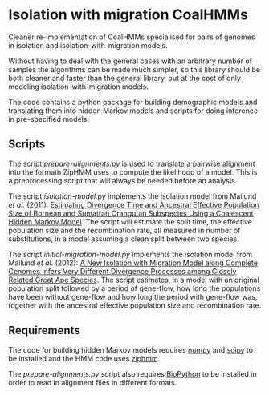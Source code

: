 Isolation with migration CoalHMMs
=================================

Cleaner re-implementation of CoalHMMs specialised for pairs of genomes in isolation and isolation-with-migration models.

Without having to deal with the general cases with an arbitrary number of samples the algorithms can be made much simpler, so this library should be both cleaner and faster than the general library, but at the cost of only modeling isolation-with-migration models.

The code contains a python package for building demographic models and translating them into hidden Markov models and scripts for doing inference in pre-specified models.


Scripts
-------

The script _prepare-alignments.py_ is used to translate a pairwise alignment into the formath ZipHMM uses to compute the likelihood of a model. This is a preprocessing script that will always be needed before an analysis.

The script _isolation-model.py_ implements the isolation model from Mailund _et al._ (2011): [Estimating Divergence Time and Ancestral Effective Population Size of Bornean and Sumatran Orangutan Subspecies Using a Coalescent Hidden Markov Model](http://www.plosgenetics.org/article/info%3Adoi%2F10.1371%2Fjournal.pgen.1001319). The script will estimate the split time, the effective population size and the recombination rate, all measured in number of substitutions, in a model assuming a clean split between two species.

The script _initial-migration-model.py_ implements the isolation model from Mailund _et al._ (2012): [A New Isolation with Migration Model along Complete Genomes Infers Very Different Divergence Processes among Closely Related Great Ape Species](http://www.plosgenetics.org/article/info%3Adoi%2F10.1371%2Fjournal.pgen.1003125). The script estimates, in a model with an original population split followed by a period of gene-flow, how long the populations have been without gene-flow and how long the period with gene-flow was, together with the ancestral effective population size and recombination rate.

Requirements
------------

The code for building hidden Markov models requires [numpy](http://www.numpy.org) and [scipy](http://www.scipy.org) to be installed and the HMM code uses [ziphmm](https://github.com/birc-aeh/mini-ziphmm).

The _prepare-alignments.py_ script also requires [BioPython](http://biopython.org) to be installed in order to read in alignment files in different formats.